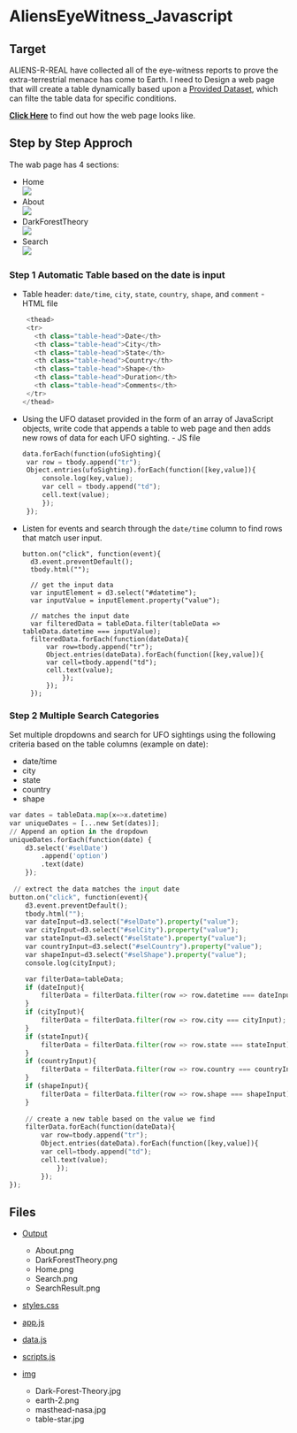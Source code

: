 # AliensEyeWitness_Javascript

## Target

ALIENS-R-REAL have collected all of the eye-witness reports to prove the extra-terrestrial menace has come to Earth. I need to Design a web page that will create a table dynamically based upon a [Provided Dataset](static/js/data.js), which can filte the table data for specific conditions. <br/>

[**Click Here**](https://ash-tao.github.io/javascript-challenge/) to find out how the web page looks like. <br/>


## Step by Step Approch

The wab page has 4 sections:<br/>
- Home<br/>
<img src="https://github.com/Ash-Tao/javascript-challenge/blob/main/output/Home.png"><br/>
- About<br/>
<img src="https://github.com/Ash-Tao/javascript-challenge/blob/main/output/About.png"><br/>
- DarkForestTheory<br/>
<img src="https://github.com/Ash-Tao/javascript-challenge/blob/main/output/DarkForestTheory.png"><br/>
- Search<br/>
<img src="https://github.com/Ash-Tao/javascript-challenge/blob/main/output/Search.png"><br/>

### Step 1 Automatic Table based on the date is input

- Table header: `date/time`, `city`, `state`, `country`, `shape`, and `comment` - HTML file<br/>
  ``` python
   <thead>
   <tr>
     <th class="table-head">Date</th>
     <th class="table-head">City</th>
     <th class="table-head">State</th>
     <th class="table-head">Country</th>
     <th class="table-head">Shape</th>
     <th class="table-head">Duration</th>
     <th class="table-head">Comments</th>
   </tr>
  </thead>
  ```
  
 - Using the UFO dataset provided in the form of an array of JavaScript objects, write code that appends a table to web page and then adds new rows of data for each UFO sighting. - JS file<br/>
   ``` python
   data.forEach(function(ufoSighting){
    var row = tbody.append("tr");
    Object.entries(ufoSighting).forEach(function([key,value]){
        console.log(key,value);
        var cell = tbody.append("td");
        cell.text(value);
        });
    });
    ```

- Listen for events and search through the `date/time` column to find rows that match user input.<br/>
  ``` puthon
  button.on("click", function(event){
    d3.event.preventDefault();
    tbody.html("");

    // get the input data
    var inputElement = d3.select("#datetime"); 
    var inputValue = inputElement.property("value");

    // matches the input date
    var filteredData = tableData.filter(tableData => tableData.datetime === inputValue);
    filteredData.forEach(function(dateData){
        var row=tbody.append("tr");
        Object.entries(dateData).forEach(function([key,value]){
        var cell=tbody.append("td");
        cell.text(value);
            });
        });
    });
  ```
### Step 2 Multiple Search Categories

Set multiple dropdowns and search for UFO sightings using the following criteria based on the table columns (example on date):<br/>
- date/time<br/>
- city<br/>
- state<br/>
- country<br/>
- shape<br/>
``` python
var dates = tableData.map(x=>x.datetime)
var uniqueDates = [...new Set(dates)];
// Append an option in the dropdown
uniqueDates.forEach(function(date) {
    d3.select('#selDate')
        .append('option')
        .text(date)
    });
 
 // extrect the data matches the input date
button.on("click", function(event){
    d3.event.preventDefault();
    tbody.html("");
    var dateInput=d3.select("#selDate").property("value");
    var cityInput=d3.select("#selCity").property("value");
    var stateInput=d3.select("#selState").property("value");
    var countryInput=d3.select("#selCountry").property("value");
    var shapeInput=d3.select("#selShape").property("value");
    console.log(cityInput);

    var filterData=tableData;
    if (dateInput){
        filterData = filterData.filter(row => row.datetime === dateInput);       
    }
    if (cityInput){
        filterData = filterData.filter(row => row.city === cityInput);       
    }
    if (stateInput){
        filterData = filterData.filter(row => row.state === stateInput);       
    }
    if (countryInput){
        filterData = filterData.filter(row => row.country === countryInput);       
    }
    if (shapeInput){
        filterData = filterData.filter(row => row.shape === shapeInput);       
    }
    
    // create a new table based on the value we find
    filterData.forEach(function(dateData){
        var row=tbody.append("tr");
        Object.entries(dateData).forEach(function([key,value]){
        var cell=tbody.append("td");
        cell.text(value);
            });
        });
});
```

## Files
- [Output](output)<br/>
  - About.png<br/>
  - DarkForestTheory.png<br/>
  - Home.png<br/>
  - Search.png<br/>
  - SearchResult.png<br/>

- [styles.css](https://github.com/Ash-Tao/javascript-challenge/tree/main/static/css)<br/>
- [app.js](https://github.com/Ash-Tao/javascript-challenge/blob/main/static/js/app.js)<br/>
- [data.js](https://github.com/Ash-Tao/javascript-challenge/blob/main/static/js/data.js)<br/>
- [scripts.js](https://github.com/Ash-Tao/javascript-challenge/blob/main/static/js/scripts.js)<br/>

- [img](static/assets/img)<br/>
  - Dark-Forest-Theory.jpg<br/>
  - earth-2.png<br/>
  - masthead-nasa.jpg<br/>
  - table-star.jpg<br/>
